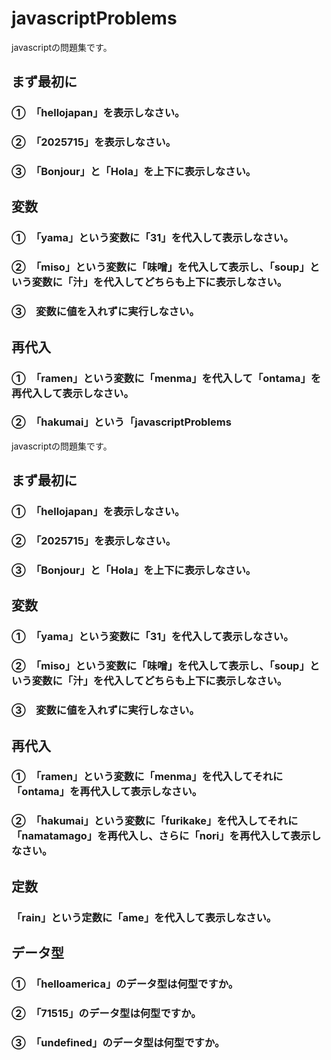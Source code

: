 # javascriptProblems
javascriptの問題集です。
## まず最初に
### ①　「hellojapan」を表示しなさい。
### ②　「2025715」を表示しなさい。
### ③　「Bonjour」と「Hola」を上下に表示しなさい。
## 変数
### ①　「yama」という変数に「31」を代入して表示しなさい。
### ②　「miso」という変数に「味噌」を代入して表示し、「soup」という変数に「汁」を代入してどちらも上下に表示しなさい。
### ③　変数に値を入れずに実行しなさい。
## 再代入
### ①　「ramen」という変数に「menma」を代入して「ontama」を再代入して表示しなさい。
### ②　「hakumai」という「javascriptProblems
javascriptの問題集です。
## まず最初に
### ①　「hellojapan」を表示しなさい。
### ②　「2025715」を表示しなさい。
### ③　「Bonjour」と「Hola」を上下に表示しなさい。
## 変数
### ①　「yama」という変数に「31」を代入して表示しなさい。
### ②　「miso」という変数に「味噌」を代入して表示し、「soup」という変数に「汁」を代入してどちらも上下に表示しなさい。
### ③　変数に値を入れずに実行しなさい。
## 再代入
### ①　「ramen」という変数に「menma」を代入してそれに「ontama」を再代入して表示しなさい。
### ②　「hakumai」という変数に「furikake」を代入してそれに「namatamago」を再代入し、さらに「nori」を再代入して表示しなさい。
## 定数
### 「rain」という定数に「ame」を代入して表示しなさい。
## データ型
### ①　「helloamerica」のデータ型は何型ですか。
### ②　「71515」のデータ型は何型ですか。
### ③　「undefined」のデータ型は何型ですか。
